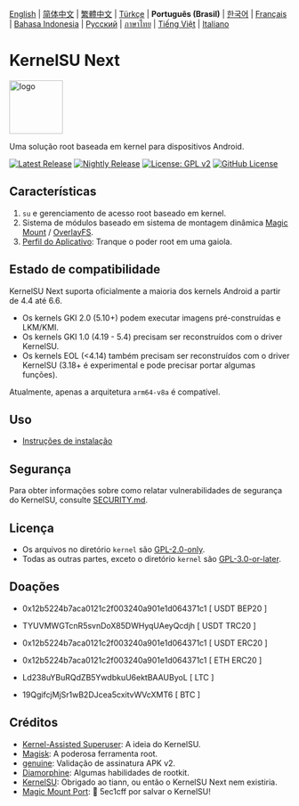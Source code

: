 [English](README.md) | [简体中文](README_CN.md) | [繁體中文](README_TW.md) | [Türkçe](README_TR.md) | **Português (Brasil)** | [한국어](README_KO.md) | [Français](README_FR.md) | [Bahasa Indonesia](README_ID.md) | [Русский](README_RU.md) | [ภาษาไทย](README_TH.md) | [Tiếng Việt](README_VI.md) | [Italiano](README_IT.md)

# KernelSU Next

<img src="/assets/kernelsu_next.png" style="width: 96px;" alt="logo">

Uma solução root baseada em kernel para dispositivos Android.

[![Latest Release](https://img.shields.io/github/v/release/KernelSU-Next/KernelSU-Next?label=Release&logo=github)](https://github.com/KernelSU-Next/KernelSU-Next/releases/latest)
[![Nightly Release](https://img.shields.io/badge/Nightly%20Release-gray?logo=hackthebox&logoColor=fff)](https://nightly.link/KernelSU-Next/KernelSU-Next/workflows/build-manager-ci/next/Manager)
[![License: GPL v2](https://img.shields.io/badge/License-GPL%20v2-orange.svg?logo=gnu)](https://www.gnu.org/licenses/old-licenses/gpl-2.0.en.html)
[![GitHub License](https://img.shields.io/github/license/KernelSU-Next/KernelSU-Next?logo=gnu)](/LICENSE)

## Características

1. `su` e gerenciamento de acesso root baseado em kernel.
2. Sistema de módulos baseado em sistema de montagem dinâmica [Magic Mount](https://topjohnwu.github.io/Magisk/details.html#magic-mount) / [OverlayFS](https://en.wikipedia.org/wiki/OverlayFS).
3. [Perfil do Aplicativo](https://kernelsu.org/pt_BR/guide/app-profile.html): Tranque o poder root em uma gaiola.

## Estado de compatibilidade

KernelSU Next suporta oficialmente a maioria dos kernels Android a partir de 4.4 até 6.6.
 - Os kernels GKI 2.0 (5.10+) podem executar imagens pré-construídas e LKM/KMI.
 - Os kernels GKI 1.0 (4.19 - 5.4) precisam ser reconstruídos com o driver KernelSU.
 - Os kernels EOL (<4.14) também precisam ser reconstruídos com o driver KernelSU (3.18+ é experimental e pode precisar portar algumas funções).

Atualmente, apenas a arquitetura `arm64-v8a` é compatível.

## Uso

- [Instruções de instalação](https://KernelSU-Next.github.io/KernelSU-Next/)

## Segurança

Para obter informações sobre como relatar vulnerabilidades de segurança do KernelSU, consulte [SECURITY.md](/SECURITY.md).

## Licença

- Os arquivos no diretório `kernel` são [GPL-2.0-only](https://www.gnu.org/licenses/old-licenses/gpl-2.0.en.html).
- Todas as outras partes, exceto o diretório `kernel` são [GPL-3.0-or-later](https://www.gnu.org/licenses/gpl-3.0.html).

## Doações

- 0x12b5224b7aca0121c2f003240a901e1d064371c1 [ USDT BEP20 ]

- TYUVMWGTcnR5svnDoX85DWHyqUAeyQcdjh [ USDT TRC20 ]

- 0x12b5224b7aca0121c2f003240a901e1d064371c1 [ USDT ERC20 ]

- 0x12b5224b7aca0121c2f003240a901e1d064371c1 [ ETH ERC20 ]

- Ld238uYBuRQdZB5YwdbkuU6ektBAAUByoL [ LTC ]

- 19QgifcjMjSr1wB2DJcea5cxitvWVcXMT6 [ BTC ]

## Créditos

- [Kernel-Assisted Superuser](https://git.zx2c4.com/kernel-assisted-superuser/about/): A ideia do KernelSU.
- [Magisk](https://github.com/topjohnwu/Magisk): A poderosa ferramenta root.
- [genuine](https://github.com/brevent/genuine/): Validação de assinatura APK v2.
- [Diamorphine](https://github.com/m0nad/Diamorphine): Algumas habilidades de rootkit.
- [KernelSU](https://github.com/tiann/KernelSU): Obrigado ao tiann, ou então o KernelSU Next nem existiria.
- [Magic Mount Port](https://github.com/5ec1cff/KernelSU/blob/main/userspace/ksud/src/magic_mount.rs): 💜 5ec1cff por salvar o KernelSU!
